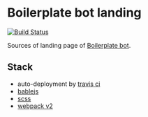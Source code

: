 # Boilerplate bot landing
[![Build Status](https://travis-ci.org/botstory/boilerplate-bot-landing.svg?branch=develop)](https://travis-ci.org/botstory/boilerplate-bot-landing)

Sources of landing page of
[Boilerplate bot](https://github.com/botstory/boilerplate-bot).

## Stack

- auto-deployment by
[travis ci](https://gist.github.com/domenic/ec8b0fc8ab45f39403dd)
- [bablejs](https://babeljs.io/)
- [scss](http://sass-lang.com/)
- [webpack v2](https://webpack.github.io/)
